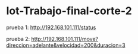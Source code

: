 # Iot-Trabajo-final-corte-2



prueba 1:
http://192.168.101.111/status

prueba 2: 
http://192.168.101.111/move?direccion=adelante&velocidad=200&duracion=3